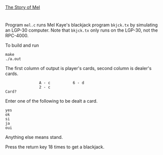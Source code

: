 [The Story of Mel](https://georgeweigt.github.io/nather.pdf)

#

Program `mel.c` runs Mel Kaye's blackjack program `bkjck.tx` by simulating an LGP-30 computer.
Note that `bkjck.tx` only runs on the LGP-30, not the RPC-4000.

To build and run

```
make
./a.out
```

The first column of output is player's cards, second column is dealer's cards.

```
               A - c          6 - d
               2 - c
Card?
```

Enter one of the following to be dealt a card.

```
yes
ok
si
ja
oui
```

Anything else means stand.

Press the return key 18 times to get a blackjack.
